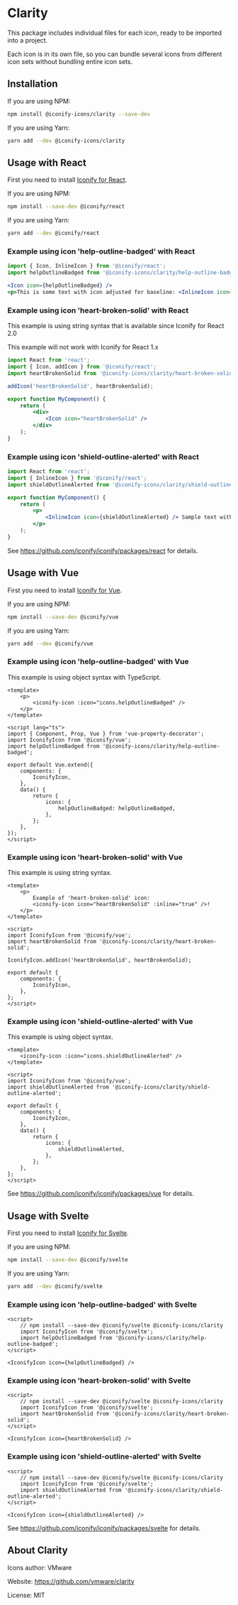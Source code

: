 # Clarity

This package includes individual files for each icon, ready to be imported into a project.

Each icon is in its own file, so you can bundle several icons from different icon sets without bundling entire icon sets.

## Installation

If you are using NPM:

```bash
npm install @iconify-icons/clarity --save-dev
```

If you are using Yarn:

```bash
yarn add --dev @iconify-icons/clarity
```

## Usage with React

First you need to install [Iconify for React](https://github.com/iconify/iconify/packages/react).

If you are using NPM:

```bash
npm install --save-dev @iconify/react
```

If you are using Yarn:

```bash
yarn add --dev @iconify/react
```

### Example using icon 'help-outline-badged' with React

```js
import { Icon, InlineIcon } from '@iconify/react';
import helpOutlineBadged from '@iconify-icons/clarity/help-outline-badged';
```

```jsx
<Icon icon={helpOutlineBadged} />
<p>This is some text with icon adjusted for baseline: <InlineIcon icon={helpOutlineBadged} /></p>
```

### Example using icon 'heart-broken-solid' with React

This example is using string syntax that is available since Iconify for React 2.0

This example will not work with Iconify for React 1.x

```jsx
import React from 'react';
import { Icon, addIcon } from '@iconify/react';
import heartBrokenSolid from '@iconify-icons/clarity/heart-broken-solid';

addIcon('heartBrokenSolid', heartBrokenSolid);

export function MyComponent() {
	return (
		<div>
			<Icon icon="heartBrokenSolid" />
		</div>
	);
}
```

### Example using icon 'shield-outline-alerted' with React

```jsx
import React from 'react';
import { InlineIcon } from '@iconify/react';
import shieldOutlineAlerted from '@iconify-icons/clarity/shield-outline-alerted';

export function MyComponent() {
	return (
		<p>
			<InlineIcon icon={shieldOutlineAlerted} /> Sample text with an icon.
		</p>
	);
}
```

See https://github.com/iconify/iconify/packages/react for details.

## Usage with Vue

First you need to install [Iconify for Vue](https://github.com/iconify/iconify/packages/vue).

If you are using NPM:

```bash
npm install --save-dev @iconify/vue
```

If you are using Yarn:

```bash
yarn add --dev @iconify/vue
```

### Example using icon 'help-outline-badged' with Vue

This example is using object syntax with TypeScript.

```vue
<template>
	<p>
		<iconify-icon :icon="icons.helpOutlineBadged" />
	</p>
</template>

<script lang="ts">
import { Component, Prop, Vue } from 'vue-property-decorator';
import IconifyIcon from '@iconify/vue';
import helpOutlineBadged from '@iconify-icons/clarity/help-outline-badged';

export default Vue.extend({
	components: {
		IconifyIcon,
	},
	data() {
		return {
			icons: {
				helpOutlineBadged: helpOutlineBadged,
			},
		};
	},
});
</script>
```

### Example using icon 'heart-broken-solid' with Vue

This example is using string syntax.

```vue
<template>
	<p>
		Example of 'heart-broken-solid' icon:
		<iconify-icon icon="heartBrokenSolid" :inline="true" />!
	</p>
</template>

<script>
import IconifyIcon from '@iconify/vue';
import heartBrokenSolid from '@iconify-icons/clarity/heart-broken-solid';

IconifyIcon.addIcon('heartBrokenSolid', heartBrokenSolid);

export default {
	components: {
		IconifyIcon,
	},
};
</script>
```

### Example using icon 'shield-outline-alerted' with Vue

This example is using object syntax.

```vue
<template>
	<iconify-icon :icon="icons.shieldOutlineAlerted" />
</template>

<script>
import IconifyIcon from '@iconify/vue';
import shieldOutlineAlerted from '@iconify-icons/clarity/shield-outline-alerted';

export default {
	components: {
		IconifyIcon,
	},
	data() {
		return {
			icons: {
				shieldOutlineAlerted,
			},
		};
	},
};
</script>
```

See https://github.com/iconify/iconify/packages/vue for details.

## Usage with Svelte

First you need to install [Iconify for Svelte](https://github.com/iconify/iconify/packages/svelte).

If you are using NPM:

```bash
npm install --save-dev @iconify/svelte
```

If you are using Yarn:

```bash
yarn add --dev @iconify/svelte
```

### Example using icon 'help-outline-badged' with Svelte

```svelte
<script>
    // npm install --save-dev @iconify/svelte @iconify-icons/clarity
    import IconifyIcon from '@iconify/svelte';
    import helpOutlineBadged from '@iconify-icons/clarity/help-outline-badged';
</script>

<IconifyIcon icon={helpOutlineBadged} />
```

### Example using icon 'heart-broken-solid' with Svelte

```svelte
<script>
    // npm install --save-dev @iconify/svelte @iconify-icons/clarity
    import IconifyIcon from '@iconify/svelte';
    import heartBrokenSolid from '@iconify-icons/clarity/heart-broken-solid';
</script>

<IconifyIcon icon={heartBrokenSolid} />
```

### Example using icon 'shield-outline-alerted' with Svelte

```svelte
<script>
    // npm install --save-dev @iconify/svelte @iconify-icons/clarity
    import IconifyIcon from '@iconify/svelte';
    import shieldOutlineAlerted from '@iconify-icons/clarity/shield-outline-alerted';
</script>

<IconifyIcon icon={shieldOutlineAlerted} />
```

See https://github.com/iconify/iconify/packages/svelte for details.

## About Clarity

Icons author: VMware

Website: https://github.com/vmware/clarity

License: MIT
